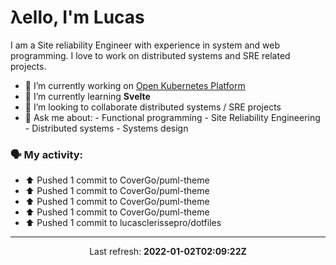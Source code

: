 # λello, I'm Lucas

I am a Site reliability Engineer with experience in system and web programming. I love to work on distributed systems and SRE related projects.

- 🔭 I’m currently working on [Open Kubernetes Platform](https://github.com/open-kubernetes-platform/okp)
- 🌱 I’m currently learning **Svelte**
- 👯 I’m looking to collaborate distributed systems / SRE projects
- 💬 Ask me about:
      - Functional programming
      - Site Reliability Engineering
      - Distributed systems
      - Systems design

### 🗣 My activity:

* ⬆️ Pushed 1 commit to CoverGo/puml-theme
* ⬆️ Pushed 1 commit to CoverGo/puml-theme
* ⬆️ Pushed 1 commit to CoverGo/puml-theme
* ⬆️ Pushed 1 commit to CoverGo/puml-theme
* ⬆️ Pushed 1 commit to lucasclerissepro/dotfiles
---

<p align="center">
  Last refresh: 
  <b>2022-01-02T02:09:22Z</b>
</p>
